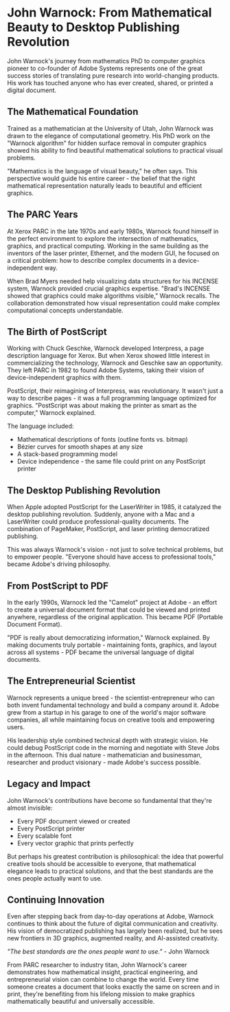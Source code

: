 # John Warnock: From Mathematical Beauty to Desktop Publishing Revolution

John Warnock's journey from mathematics PhD to computer graphics pioneer to co-founder of Adobe Systems represents one of the great success stories of translating pure research into world-changing products. His work has touched anyone who has ever created, shared, or printed a digital document.

## The Mathematical Foundation

Trained as a mathematician at the University of Utah, John Warnock was drawn to the elegance of computational geometry. His PhD work on the "Warnock algorithm" for hidden surface removal in computer graphics showed his ability to find beautiful mathematical solutions to practical visual problems.

"Mathematics is the language of visual beauty," he often says. This perspective would guide his entire career - the belief that the right mathematical representation naturally leads to beautiful and efficient graphics.

## The PARC Years

At Xerox PARC in the late 1970s and early 1980s, Warnock found himself in the perfect environment to explore the intersection of mathematics, graphics, and practical computing. Working in the same building as the inventors of the laser printer, Ethernet, and the modern GUI, he focused on a critical problem: how to describe complex documents in a device-independent way.

When Brad Myers needed help visualizing data structures for his INCENSE system, Warnock provided crucial graphics expertise. "Brad's INCENSE showed that graphics could make algorithms visible," Warnock recalls. The collaboration demonstrated how visual representation could make complex computational concepts understandable.

## The Birth of PostScript

Working with Chuck Geschke, Warnock developed Interpress, a page description language for Xerox. But when Xerox showed little interest in commercializing the technology, Warnock and Geschke saw an opportunity. They left PARC in 1982 to found Adobe Systems, taking their vision of device-independent graphics with them.

PostScript, their reimagining of Interpress, was revolutionary. It wasn't just a way to describe pages - it was a full programming language optimized for graphics. "PostScript was about making the printer as smart as the computer," Warnock explained. 

The language included:
- Mathematical descriptions of fonts (outline fonts vs. bitmap)
- Bézier curves for smooth shapes at any size
- A stack-based programming model
- Device independence - the same file could print on any PostScript printer

## The Desktop Publishing Revolution

When Apple adopted PostScript for the LaserWriter in 1985, it catalyzed the desktop publishing revolution. Suddenly, anyone with a Mac and a LaserWriter could produce professional-quality documents. The combination of PageMaker, PostScript, and laser printing democratized publishing.

This was always Warnock's vision - not just to solve technical problems, but to empower people. "Everyone should have access to professional tools," became Adobe's driving philosophy.

## From PostScript to PDF

In the early 1990s, Warnock led the "Camelot" project at Adobe - an effort to create a universal document format that could be viewed and printed anywhere, regardless of the original application. This became PDF (Portable Document Format).

"PDF is really about democratizing information," Warnock explained. By making documents truly portable - maintaining fonts, graphics, and layout across all systems - PDF became the universal language of digital documents.

## The Entrepreneurial Scientist

Warnock represents a unique breed - the scientist-entrepreneur who can both invent fundamental technology and build a company around it. Adobe grew from a startup in his garage to one of the world's major software companies, all while maintaining focus on creative tools and empowering users.

His leadership style combined technical depth with strategic vision. He could debug PostScript code in the morning and negotiate with Steve Jobs in the afternoon. This dual nature - mathematician and businessman, researcher and product visionary - made Adobe's success possible.

## Legacy and Impact

John Warnock's contributions have become so fundamental that they're almost invisible:
- Every PDF document viewed or created
- Every PostScript printer
- Every scalable font
- Every vector graphic that prints perfectly

But perhaps his greatest contribution is philosophical: the idea that powerful creative tools should be accessible to everyone, that mathematical elegance leads to practical solutions, and that the best standards are the ones people actually want to use.

## Continuing Innovation

Even after stepping back from day-to-day operations at Adobe, Warnock continues to think about the future of digital communication and creativity. His vision of democratized publishing has largely been realized, but he sees new frontiers in 3D graphics, augmented reality, and AI-assisted creativity.

*"The best standards are the ones people want to use."* - John Warnock

From PARC researcher to industry titan, John Warnock's career demonstrates how mathematical insight, practical engineering, and entrepreneurial vision can combine to change the world. Every time someone creates a document that looks exactly the same on screen and in print, they're benefiting from his lifelong mission to make graphics mathematically beautiful and universally accessible. 